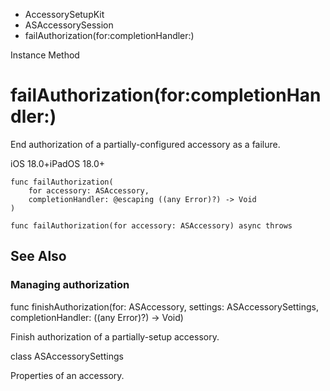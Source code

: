 

- AccessorySetupKit
- ASAccessorySession
-  failAuthorization(for:completionHandler:) 

Instance Method

# failAuthorization(for:completionHandler:)

End authorization of a partially-configured accessory as a failure.

iOS 18.0+iPadOS 18.0+

``` source
func failAuthorization(
    for accessory: ASAccessory,
    completionHandler: @escaping ((any Error)?) -> Void
)
```

``` source
func failAuthorization(for accessory: ASAccessory) async throws
```

## See Also

### Managing authorization

func finishAuthorization(for: ASAccessory, settings: ASAccessorySettings, completionHandler: ((any Error)?) -> Void)

Finish authorization of a partially-setup accessory.

class ASAccessorySettings

Properties of an accessory.

